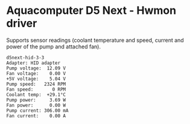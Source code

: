 # Aquacomputer D5 Next - Hwmon driver

Supports sensor readings (coolant temperature and speed, current and power of the pump and attached fan).

```
d5next-hid-3-3
Adapter: HID adapter
Pump voltage:  12.09 V
Fan voltage:    0.00 V
+5V voltage:    5.04 V
Pump speed:   2324 RPM
Fan speed:       0 RPM
Coolant temp:  +29.1°C
Pump power:     3.69 W
Fan power:      0.00 W
Pump current: 306.00 mA
Fan current:    0.00 A
```

